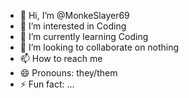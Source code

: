 - 👋 Hi, I’m @MonkeSlayer69
- 👀 I’m interested in Coding
- 🌱 I’m currently learning Coding
- 💞️ I’m looking to collaborate on nothing
- 📫 How to reach me 
- 😄 Pronouns: they/them
- ⚡ Fun fact: ...

<!---
MonkeSlayer69/MonkeSlayer69 is a ✨ special ✨ repository because its `README.md` (this file) appears on your GitHub profile.
You can click the Preview link to take a look at your changes.
--->
